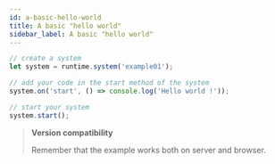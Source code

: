 ```yaml
---
id: a-basic-hello-world
title: A basic "hello world"
sidebar_label: A basic "hello world"
---
```


```js
// create a system
let system = runtime.system('example01');

// add your code in the start method of the system
system.on('start', () => console.log('Hello world !'));

// start your system
system.start();
```

>**Version compatibility**
>
>Remember that the example works both on server and browser.